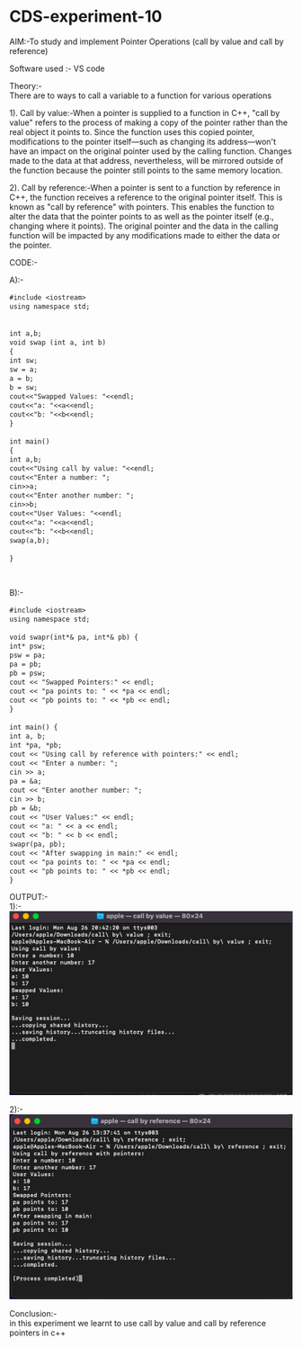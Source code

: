 # CDS-experiment-10

AIM:-To study and implement Pointer Operations (call by value and call by reference)<br>

Software used :- VS code <br>

Theory:-<br>
There are to ways to call a variable to a function for various operations<br>

1). Call by value:-When a pointer is supplied to a function in C++, "call by value" refers to the process of making a copy of the pointer rather than the real object it points to. Since the function uses this copied pointer, modifications to the pointer itself—such as changing its address—won't have an impact on the original pointer used by the calling function. Changes made to the data at that address, nevertheless, will be mirrored outside of the function because the pointer still points to the same memory location.<br>

2). Call by reference:-When a pointer is sent to a function by reference in C++, the function receives a reference to the original pointer itself. This is known as "call by reference" with pointers. This enables the function to alter the data that the pointer points to as well as the pointer itself (e.g., changing where it points). The original pointer and the data in the calling function will be impacted by any modifications made to either the data or the pointer.<br>

CODE:-<br>

A):-<br>
   
    #include <iostream>
    using namespace std;


    int a,b;
    void swap (int a, int b)
    {
    int sw;
    sw = a;
    a = b;
    b = sw;
    cout<<"Swapped Values: "<<endl;
    cout<<"a: "<<a<<endl;
    cout<<"b: "<<b<<endl;
    }

    int main()
    {
    int a,b;
    cout<<"Using call by value: "<<endl;
    cout<<"Enter a number: ";
    cin>>a;
    cout<<"Enter another number: ";
    cin>>b;
    cout<<"User Values: "<<endl;
    cout<<"a: "<<a<<endl;
    cout<<"b: "<<b<<endl;
    swap(a,b);
    
    }
  <br>

  B):-<br>

    #include <iostream>
    using namespace std;

    void swapr(int*& pa, int*& pb) {
    int* psw;
    psw = pa;
    pa = pb;
    pb = psw;
    cout << "Swapped Pointers:" << endl;
    cout << "pa points to: " << *pa << endl;
    cout << "pb points to: " << *pb << endl;
    }

    int main() {
    int a, b;
    int *pa, *pb;
    cout << "Using call by reference with pointers:" << endl;
    cout << "Enter a number: ";
    cin >> a;
    pa = &a;
    cout << "Enter another number: ";
    cin >> b;
    pb = &b;
    cout << "User Values:" << endl;
    cout << "a: " << a << endl;
    cout << "b: " << b << endl;
    swapr(pa, pb);
    cout << "After swapping in main:" << endl;
    cout << "pa points to: " << *pa << endl;
    cout << "pb points to: " << *pb << endl;
    }


OUTPUT:-<br>
1):-<br>
![exp10](https://github.com/VandanGupte101727/CDS-experiment-10/blob/main/Screenshot%202024-08-26%20at%208.44.42%20PM.png)<br>

2):-<br>
![exp10](https://github.com/VandanGupte101727/CDS-experiment-10/blob/main/Screenshot%202024-08-26%20at%208.44.19%20PM.png)<br>


Conclusion:-<br>
in this experiment we learnt to use call by value and call by reference pointers in c++<br>




    

